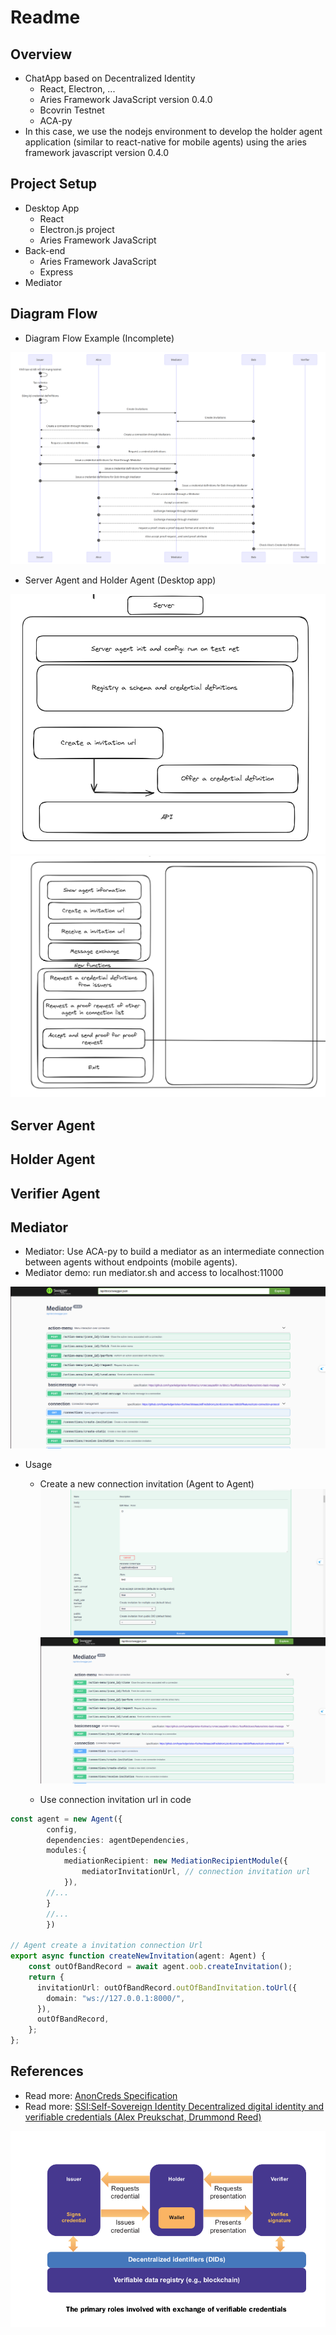 # Readme 
## Overview
- ChatApp based on Decentralized Identity
  - React, Electron, ...
  - Aries Framework JavaScript version 0.4.0
  - Bcovrin Testnet
  - ACA-py
- In this case, we use the nodejs environment to develop the holder agent application (similar to react-native for mobile agents) using the aries framework javascript version 0.4.0
## Project Setup

- Desktop App
  - React
  - Electron.js project
  - Aries Framework JavaScript
- Back-end
  - Aries Framework JavaScript
  - Express
- Mediator



## Diagram Flow
- Diagram Flow Example (Incomplete)

![Diagram Flow](Image/ChatappSequencesDiagramFlow-2024-03-06-012031.png)

- Server Agent and Holder Agent (Desktop app)

![Server](Image/Server.png)
![Agent](Image/Agent.png)

## Server Agent


## Holder Agent

## Verifier Agent

## Mediator

- Mediator: Use ACA-py to build a mediator as an intermediate connection between agents without endpoints (mobile agents).
- Mediator demo: run mediator.sh and access to localhost:11000 
  
![Mediator Demo](Image/Mediator-demo.png)

- Usage
  - Create a new connection invitation (Agent to Agent)
![Create](Image/create-connection-url-mediator.png)
![Result](Image/Result-create-connection-url-mediator.png)

  - Use connection invitation url in code
```typescript
const agent = new Agent({
        config,
        dependencies: agentDependencies,
        modules:{
            mediationRecipient: new MediationRecipientModule({
                mediatorInvitationUrl, // connection invitation url 
            }),
        //...
        }
        //...
        })

// Agent create a invitation connection Url 
export async function createNewInvitation(agent: Agent) {
    const outOfBandRecord = await agent.oob.createInvitation();
    return {
      invitationUrl: outOfBandRecord.outOfBandInvitation.toUrl({
        domain: "ws://127.0.0.1:8000/",
      }),
      outOfBandRecord,
    };
};
```

## References
- Read more: [AnonCreds Specification](https://hyperledger.github.io/anoncreds-spec/)
- Read more: [SSI:Self-Sovereign Identity Decentralized digital identity and verifiable credentials (Alex Preukschat, Drummond Reed)](https://www.manning.com/books/self-sovereign-identity)

![The primary roles involved with exchange of verifiable credentials](Image/The%20primary%20roles%20involved%20with%20exchange%20of%20verifiable%20credentials.png)